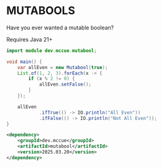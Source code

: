 # MUTABOOLS

Have you ever wanted a mutable boolean?

Requires Java 21+

```java
import module dev.mccue.mutabool;

void main() {
    var allEven = new Mutabool(true);
    List.of(1, 2, 3).forEach(x -> {
        if (x % 2 != 0) {
            allEven.setFalse();
        }
    });

    allEven
            .ifTrue(() -> IO.println("All Even"))
            .ifFalse(() -> IO.println("Not All Even"));
}
```

```xml
<dependency>
    <groupId>dev.mccue</groupId>
    <artifactId>mutabool</artifactId>
    <version>2025.03.20</version>
</dependency>
```